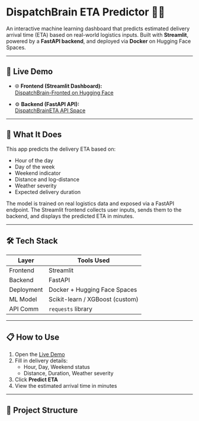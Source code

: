 # DispatchBrain ETA Predictor 🚚🧠

An interactive machine learning dashboard that predicts estimated delivery arrival time (ETA) based on real-world logistics inputs. Built with **Streamlit**, powered by a **FastAPI backend**, and deployed via **Docker** on Hugging Face Spaces.

---

## 🔗 Live Demo

- 🌐 **Frontend (Streamlit Dashboard):**  
  [DispatchBrain-Fronted on Hugging Face](https://huggingface.co/spaces/salmaml56/DispatchBrain-Fronted)

- ⚙️ **Backend (FastAPI API):**  
  [DispatchBrainETA API Space](https://huggingface.co/spaces/salmaml56/DispacthBrainETA)

---

## 🧠 What It Does

This app predicts the delivery ETA based on:

- Hour of the day  
- Day of the week  
- Weekend indicator  
- Distance and log-distance  
- Weather severity  
- Expected delivery duration

The model is trained on real logistics data and exposed via a FastAPI endpoint. The Streamlit frontend collects user inputs, sends them to the backend, and displays the predicted ETA in minutes.

---

## 🛠 Tech Stack

| Layer       | Tools Used                     |
|-------------|--------------------------------|
| Frontend    | Streamlit                      |
| Backend     | FastAPI                        |
| Deployment  | Docker + Hugging Face Spaces   |
| ML Model    | Scikit-learn / XGBoost (custom)|
| API Comm    | `requests` library             |

---

## 📋 How to Use

1. Open the [Live Demo](https://huggingface.co/spaces/salmaml56/DispatchBrain-Fronted)
2. Fill in delivery details:
   - Hour, Day, Weekend status  
   - Distance, Duration, Weather severity
3. Click **Predict ETA**
4. View the estimated arrival time in minutes

---

## 📂 Project Structure
